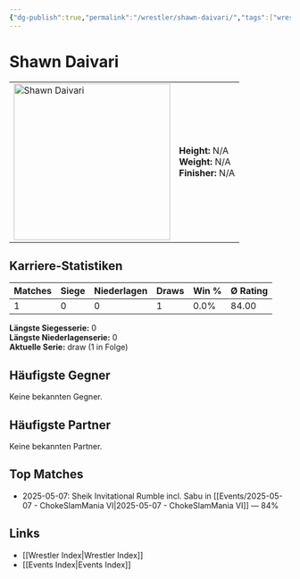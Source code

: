 ```yaml
---
{"dg-publish":true,"permalink":"/wrestler/shawn-daivari/","tags":["wrestler"],"noteIcon":"","created":"2025-08-11T09:33:21.026+02:00"}
---
```



# Shawn Daivari

<table>
<tr>
<td><img src="Shawn Daivari.png" width="280" alt="Shawn Daivari"></td>
<td>
<b>Height:</b> N/A<br>
<b>Weight:</b> N/A<br>
<b>Finisher:</b> N/A<br>
</td>
</tr>
</table>

## Karriere-Statistiken

| Matches | Siege | Niederlagen | Draws | Win % | Ø Rating |
|---------|-------|-------------|-------|-------|-----------|
| 1 | 0 | 0 | 1 | 0.0% | 84.00 |

**Längste Siegesserie:** 0<br>**Längste Niederlagenserie:** 0<br>**Aktuelle Serie:** draw (1 in Folge)


## Häufigste Gegner
Keine bekannten Gegner.

## Häufigste Partner
Keine bekannten Partner.

## Top Matches
- 2025-05-07: Sheik Invitational Rumble incl. Sabu in [[Events/2025-05-07 - ChokeSlamMania VI\|2025-05-07 - ChokeSlamMania VI]] — 84%

## Links
- [[Wrestler Index\|Wrestler Index]]
- [[Events Index\|Events Index]]
